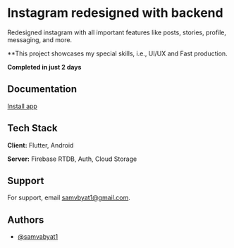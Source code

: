 
# Instagram redesigned with backend

Redesigned instagram with all important features like posts, stories, profile, messaging, and more.

**This project showcases my special skills, i.e., UI/UX and Fast production. 

**Completed in just 2 days**

## Documentation

[Install app](https://mega.nz/folder/8UYHWaDL#bac2jfIjZ2-Vzfrs0uQwAQ)


## Tech Stack

**Client:** Flutter, Android

**Server:** Firebase RTDB, Auth, Cloud Storage


## Support

For support, email samvbyat1@gmail.com.


## Authors

- [@samvabyat1](https://github.com/samvabyat1)

